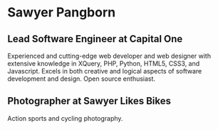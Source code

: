 # Sawyer Pangborn

## Lead Software Engineer at Capital One

Experienced and cutting-edge web developer and web designer with extensive knowledge in XQuery, PHP, Python, HTML5, CSS3, and Javascript. Excels in both creative and logical aspects of software development and design. Open source enthusiast.

## Photographer at Sawyer Likes Bikes

Action sports and cycling photography.
